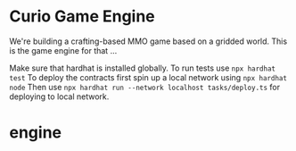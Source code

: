 # Curio Game Engine

We're building a crafting-based MMO game based on a gridded world. This is the game engine for that ...

Make sure that hardhat is installed globally.
To run tests use `npx hardhat test`
To deploy the contracts first spin up a local network using `npx hardhat node`
Then use `npx hardhat run --network localhost tasks/deploy.ts` for deploying to local network.

# engine
